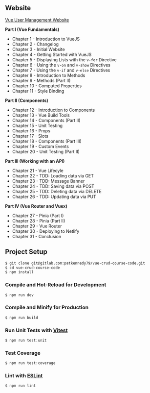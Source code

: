 ## Website

[Vue User Management Website](https://objective-panini-46afa2.netlify.app)

**Part I (Vue Fundamentals)**
* Chapter 1 - Introduction to VueJS
* Chapter 2 - Changelog
* Chapter 3 - Initial Website
* Chapter 4 - Getting Started with VueJS
* Chapter 5 - Displaying Lists with the `v-for` Directive
* Chapter 6 - Using the `v-on` and `v-show` Directives
* Chapter 7 - Using the `v-if` and `v-else` Directives
* Chapter 8 - Introduction to Methods
* Chapter 9 - Methods (Part II)
* Chapter 10 - Computed Properties
* Chapter 11 - Style Binding

**Part II (Components)**
* Chapter 12 - Introduction to Components
* Chapter 13 - Vue Build Tools
* Chapter 14 - Components (Part II)
* Chapter 15 - Unit Testing
* Chapter 16 - Props
* Chapter 17 - Slots
* Chapter 18 - Components (Part III)
* Chapter 19 - Custom Events
* Chapter 20 - Unit Testing (Part II)

**Part III (Working with an API)**
* Chapter 21 - Vue Lifecyle
* Chapter 22 - TDD: Loading data via GET
* Chapter 23 - TDD: Message Banner
* Chapter 24 - TDD: Saving data via POST
* Chapter 25 - TDD: Deleting data via DELETE
* Chapter 26 - TDD: Updating data via PUT

**Part IV (Vue Router and Vuex)**
* Chapter 27 - Pinia (Part I)
* Chapter 28 - Pinia (Part II)
* Chapter 29 - Vue Router
* Chapter 30 - Deploying to Netlify
* Chapter 31 - Conclusion

## Project Setup

```sh
$ git clone git@gitlab.com:patkennedy79/vue-crud-course-code.git
$ cd vue-crud-course-code
$ npm install
```

### Compile and Hot-Reload for Development

```sh
$ npm run dev
```

### Compile and Minify for Production

```sh
$ npm run build
```

### Run Unit Tests with [Vitest](https://vitest.dev/)

```sh
$ npm run test:unit
```

### Test Coverage

```sh
$ npm run test:coverage
```

### Lint with [ESLint](https://eslint.org/)

```sh
$ npm run lint
```
